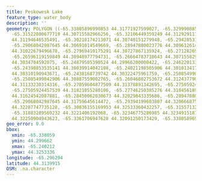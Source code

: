 ```yaml
---
title: Peskowesk Lake
feature_type: water_body
description: ''
geometry: POLYGON ((-65.33805896990853 44.31771927599027, -65.32999088519307 44.31108663645929,
  -65.31522800677719 44.30715582966256, -65.32106449359249 44.31292911152468, -65.31333973163056
  44.31194646535491, -65.30218174213071 44.30740151279948, -65.29428531879159 44.30912126596701,
  -65.29068042987645 44.30691014549669, -65.28947880023776 44.30961261475949, -65.28604557269894
  44.31022679496678, -65.27969410175291 44.30727867135924, -65.27128269428304 44.30764719490808,
  -65.26596119159849 44.30948977794731, -65.26664783710643 44.30715582966256, -65.25686313862157
  44.3034704592075, -65.24879505390524 44.29966200000422, -65.24622013325157 44.30199624624214,
  -65.24398853535141 44.30039914042108, -65.24021198505906 44.30101341703196, -65.24038364643627
  44.30310190943671, -65.2438168739742 44.30322475961759, -65.25085499042906 44.30592739855201,
  -65.25085499042906 44.30887559002765, -65.26046802753672 44.31243779049611, -65.26527454609054
  44.31133230314316, -65.27059604877509 44.31378891342695, -65.27505924457539 44.31563130365603,
  -65.27505924457539 44.31821055280106, -65.27746250385276 44.31845618966366, -65.27935077899848
  44.31624542087881, -65.28450062030673 44.32029843335686, -65.28947880023776 44.31931591058563,
  -65.29068042987645 44.31759645614472, -65.29394199603807 44.32066687515432, -65.30235340350703
  44.32287747735128, -65.30836155169953 44.32533360432257, -65.31557132953071 44.32373713348811,
  -65.31883289569232 44.3221406192068, -65.32346775286985 44.32349151873451, -65.33050586932382
  44.32250904943623, -65.3361706947628 44.32091250173429, -65.33805896990853 44.31771927599027))
geo_error: 0.0
bbox:
  xmin: -65.338059
  ymin: 44.299662
  xmax: -65.240212
  ymax: 44.3253336
longitude: -65.296294
latitude: 44.3139915
OSM: .na.character
---
```

